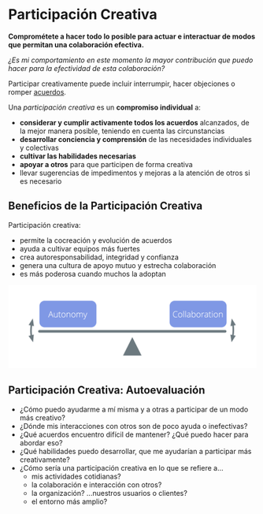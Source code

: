 # Participación Creativa

<summary>
<strong>Comprométete a hacer todo lo posible para actuar e interactuar de modos que permitan una colaboración efectiva.</strong>
</summary>

*¿Es mi comportamiento en este momento la mayor contribución que puedo hacer para la efectividad de esta colaboración?*

Participar creativamente puede incluir interrumpir, hacer objeciones o romper [acuerdos](glossary:agreement).

Una *participación creativa* es un **compromiso individual** a:

- **considerar y cumplir activamente todos los acuerdos** alcanzados, de la mejor manera posible, teniendo en cuenta las circunstancias
- **desarrollar conciencia y comprensión** de las necesidades individuales y colectivas
- **cultivar las habilidades necesarias**
- **apoyar a otros** para que participen de forma creativa
- llevar sugerencias de impedimentos y mejoras a la atención de otros si es necesario

## Beneficios de la Participación Creativa

Participación creativa:

- permite la cocreación y evolución de acuerdos
- ayuda a cultivar equipos más fuertes
- crea autoresponsabilidad, integridad y confianza
- genera una cultura de apoyo mutuo y estrecha colaboración
- es más poderosa cuando muchos la adoptan

![Equilibrar autonomía y colaboración a través de una participación creativa](img/illustrations/balance-autonomy-collaboration-alt.png)

## Participación Creativa: Autoevaluación

- ¿Cómo puedo ayudarme a mí misma y a otras a participar de un modo más creativo?
- ¿Dónde mis interacciones con otros son de poco ayuda o inefectivas?
- ¿Qué acuerdos encuentro difícil de mantener? ¿Qué puedo hacer para abordar eso?
- ¿Qué habilidades puedo desarrollar, que me ayudarían a participar más creativamente?
- ¿Cómo sería una participación creativa en lo que se refiere a... 
    - mis actividades cotidianas?
    - la colaboración e interacción con otros?
    - la organización? ...nuestros usuarios o clientes?
    - el entorno más amplio?